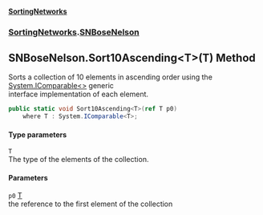 #### [SortingNetworks](index.md 'index')
### [SortingNetworks](SortingNetworks.md 'SortingNetworks').[SNBoseNelson](SortingNetworks_SNBoseNelson.md 'SortingNetworks.SNBoseNelson')
## SNBoseNelson.Sort10Ascending&lt;T&gt;(T) Method
Sorts a collection of 10 elements in ascending order using the [System.IComparable&lt;&gt;](https://docs.microsoft.com/en-us/dotnet/api/System.IComparable-1 'System.IComparable`1') generic  
interface implementation of each element.  
```csharp
public static void Sort10Ascending<T>(ref T p0)
    where T : System.IComparable<T>;
```
#### Type parameters
<a name='SortingNetworks_SNBoseNelson_Sort10Ascending_T_(T)_T'></a>
`T`  
The type of the elements of the collection.
  
#### Parameters
<a name='SortingNetworks_SNBoseNelson_Sort10Ascending_T_(T)_p0'></a>
`p0` [T](SortingNetworks_SNBoseNelson_Sort10Ascending_T_(T).md#SortingNetworks_SNBoseNelson_Sort10Ascending_T_(T)_T 'SortingNetworks.SNBoseNelson.Sort10Ascending&lt;T&gt;(T).T')  
the reference to the first element of the collection
  
